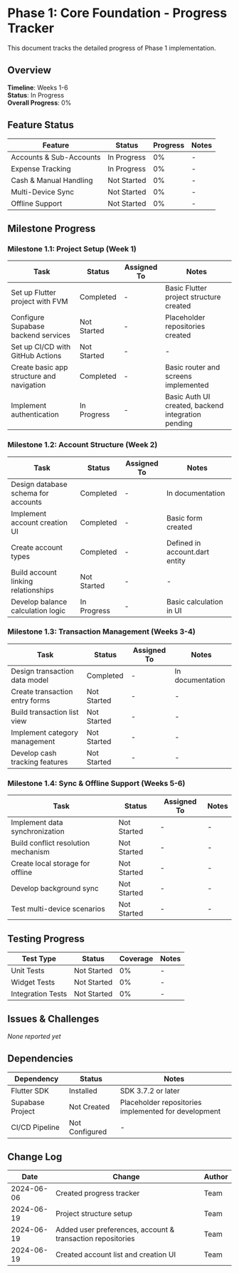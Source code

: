 # Phase 1: Core Foundation - Progress Tracker

This document tracks the detailed progress of Phase 1 implementation.

## Overview
**Timeline**: Weeks 1-6  
**Status**: In Progress  
**Overall Progress**: 0%

## Feature Status

| Feature | Status | Progress | Notes |
|---------|--------|----------|-------|
| Accounts & Sub-Accounts | In Progress | 0% | - |
| Expense Tracking | In Progress | 0% | - |
| Cash & Manual Handling | Not Started | 0% | - |
| Multi-Device Sync | Not Started | 0% | - |
| Offline Support | Not Started | 0% | - |

## Milestone Progress

### Milestone 1.1: Project Setup (Week 1)

| Task | Status | Assigned To | Notes |
|------|--------|-------------|-------|
| Set up Flutter project with FVM | Completed | - | Basic Flutter project structure created |
| Configure Supabase backend services | Not Started | - | Placeholder repositories created |
| Set up CI/CD with GitHub Actions | Not Started | - | - |
| Create basic app structure and navigation | Completed | - | Basic router and screens implemented |
| Implement authentication | In Progress | - | Basic Auth UI created, backend integration pending |

### Milestone 1.2: Account Structure (Week 2)

| Task | Status | Assigned To | Notes |
|------|--------|-------------|-------|
| Design database schema for accounts | Completed | - | In documentation |
| Implement account creation UI | Completed | - | Basic form created |
| Create account types | Completed | - | Defined in account.dart entity |
| Build account linking relationships | Not Started | - | - |
| Develop balance calculation logic | In Progress | - | Basic calculation in UI |

### Milestone 1.3: Transaction Management (Weeks 3-4)

| Task | Status | Assigned To | Notes |
|------|--------|-------------|-------|
| Design transaction data model | Completed | - | In documentation |
| Create transaction entry forms | Not Started | - | - |
| Build transaction list view | Not Started | - | - |
| Implement category management | Not Started | - | - |
| Develop cash tracking features | Not Started | - | - |

### Milestone 1.4: Sync & Offline Support (Weeks 5-6)

| Task | Status | Assigned To | Notes |
|------|--------|-------------|-------|
| Implement data synchronization | Not Started | - | - |
| Build conflict resolution mechanism | Not Started | - | - |
| Create local storage for offline | Not Started | - | - |
| Develop background sync | Not Started | - | - |
| Test multi-device scenarios | Not Started | - | - |

## Testing Progress

| Test Type | Status | Coverage | Notes |
|-----------|--------|----------|-------|
| Unit Tests | Not Started | 0% | - |
| Widget Tests | Not Started | 0% | - |
| Integration Tests | Not Started | 0% | - |

## Issues & Challenges

*None reported yet*

## Dependencies

| Dependency | Status | Notes |
|------------|--------|-------|
| Flutter SDK | Installed | SDK 3.7.2 or later |
| Supabase Project | Not Created | Placeholder repositories implemented for development |
| CI/CD Pipeline | Not Configured | - |

## Change Log

| Date | Change | Author |
|------|--------|--------|
| 2024-06-06 | Created progress tracker | Team | 
| 2024-06-19 | Project structure setup | Team |
| 2024-06-19 | Added user preferences, account & transaction repositories | Team |
| 2024-06-19 | Created account list and creation UI | Team | 